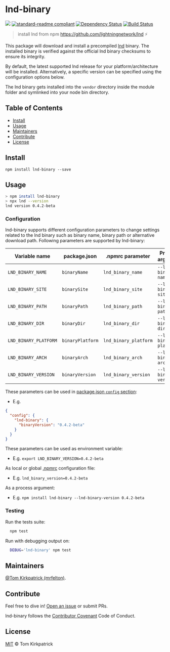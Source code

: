 # lnd-binary

[![](https://img.shields.io/badge/project-LND-blue.svg?style=flat-square)](https://github.com/lightningnetwork/lnd)
[![standard-readme compliant](https://img.shields.io/badge/standard--readme-OK-green.svg?style=flat-square)](https://github.com/RichardLitt/standard-readme)
[![Dependency Status](https://david-dm.org/mrfelton/lnd-binary.svg?style=flat-square)](https://david-dm.org/mrfelton/lnd-binary)
[![Build Status](https://travis-ci.org/mrfelton/lnd-binary.svg?branch=master)](https://travis-ci.org/mrfelton/lnd-binary)

> install lnd from npm https://github.com/lightningnetwork/lnd ⚡️

This package will download and install a precompiled [lnd](https://github.com/lightningnetwork/lnd) binary. The installed binary is verified against the official lnd binary checksums to ensure its integrity.

By default, the latest supported lnd release for your platform/architecture will be installed. Alternatively, a specific version can be specified using the configuration options below.

The lnd binary gets installed into the `vendor` directory inside the module folder and symlinked into your node bin directory.

## Table of Contents

- [Install](#install)
- [Usage](#usage)
- [Maintainers](#maintainers)
- [Contribute](#contribute)
- [License](#license)

## Install

```
npm install lnd-binary --save
```

## Usage

```sh
> npm install lnd-binary
> npx lnd --version
lnd version 0.4.2-beta
```

### Configuration

lnd-binary supports different configuration parameters to change settings related to the lnd binary such as binary name, binary path or alternative download path. Following parameters are supported by lnd-binary:

| Variable name         | package.json     | .npmrc parameter      | Process argument        | Value                              |
| --------------------- | ---------------- | --------------------- | ----------------------- | ---------------------------------- |
| `LND_BINARY_NAME`     | `binaryName`     | `lnd_binary_name`     | `--lnd-binary-name`     | String                             |
| `LND_BINARY_SITE`     | `binarySite`     | `lnd_binary_site`     | `--lnd-binary-site`     | URL                                |
| `LND_BINARY_PATH`     | `binaryPath`     | `lnd_binary_path`     | `--lnd-binary-path`     | Path                               |
| `LND_BINARY_DIR`      | `binaryDir`      | `lnd_binary_dir`      | `--lnd-binary-dir`      | Path                               |
| `LND_BINARY_PLATFORM` | `binaryPlatform` | `lnd_binary_platform` | `--lnd-binary-platform` | [Platform](src/lib/support.js)     |
| `LND_BINARY_ARCH`     | `binaryArch`     | `lnd_binary_arch`     | `--lnd-binary-arch`     | [Architecture](src/lib/support.js) |
| `LND_BINARY_VERSION`  | `binaryVersion`  | `lnd_binary_version`  | `--lnd-binary-version`  | [Version](src/lib/support.js)      |

These parameters can be used in [package.json `config` section](https://docs.npmjs.com/files/package.json#config):

- E.g.

```json
{
  "config": {
    "lnd-binary": {
      "binaryVersion": "0.4.2-beta"
    }
  }
}
```

These parameters can be used as environment variable:

- E.g. `export LND_BINARY_VERSION=0.4.2-beta`

As local or global [.npmrc](https://docs.npmjs.com/misc/config) configuration file:

- E.g. `lnd_binary_version=0.4.2-beta`

As a process argument:

- E.g. `npm install lnd-binary --lnd-binary-version 0.4.2-beta`

### Testing

Run the tests suite:

```bash
  npm test
```

Run with debugging output on:

```bash
  DEBUG='lnd-binary' npm test
```

## Maintainers

[@Tom Kirkpatrick (mrfelton)](https://github.com/mrfelton).

## Contribute

Feel free to dive in! [Open an issue](https://github.com/mrfelton/lnd-binary/issues/new) or submit PRs.

lnd-binary follows the [Contributor Covenant](http://contributor-covenant.org/version/1/3/0/) Code of Conduct.

## License

[MIT](LICENSE) © Tom Kirkpatrick

